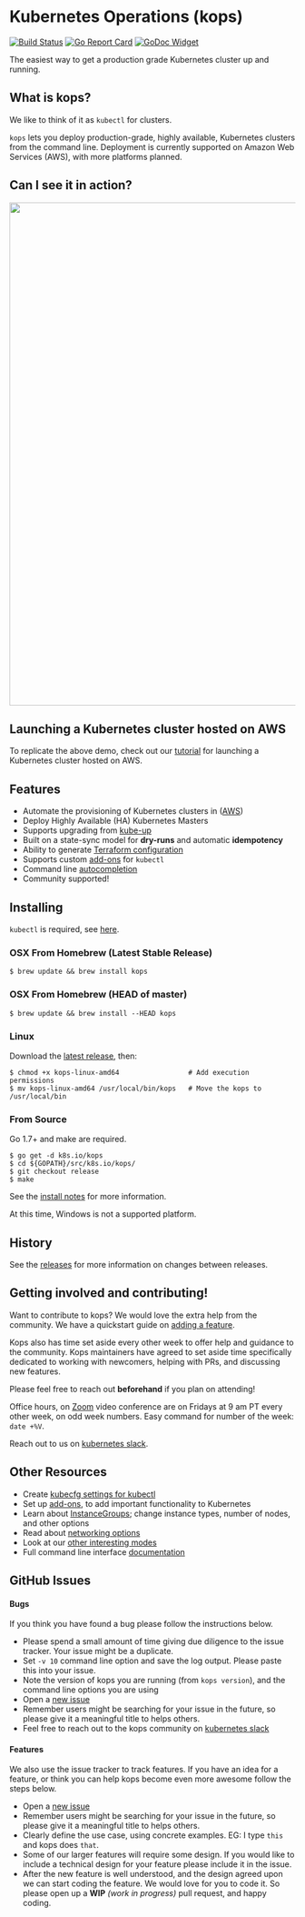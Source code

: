 # Kubernetes Operations (kops)

[![Build Status](https://travis-ci.org/kubernetes/kops.svg?branch=master)](https://travis-ci.org/kubernetes/kops) [![Go Report Card](https://goreportcard.com/badge/k8s.io/kops)](https://goreportcard.com/report/k8s.io/kops)  [![GoDoc Widget]][GoDoc]

[GoDoc]: https://godoc.org/k8s.io/kops
[GoDoc Widget]: https://godoc.org/k8s.io/kops?status.svg


The easiest way to get a production grade Kubernetes cluster up and running.

## What is kops?

We like to think of it as `kubectl` for clusters.

`kops` lets you deploy production-grade, highly available, Kubernetes clusters
from the command line.  Deployment is currently supported on Amazon Web
Services (AWS), with more platforms planned.

## Can I see it in action?

<p align="center">
  <a href="https://asciinema.org/a/97298">
  <img src="https://asciinema.org/a/97298.png" width="885"></image>
  </a>
</p>

## Launching a Kubernetes cluster hosted on AWS

To replicate the above demo, check out our [tutorial](/docs/aws.md) for
launching a Kubernetes cluster hosted on AWS.

## Features

* Automate the provisioning of Kubernetes clusters in ([AWS](/docs/aws.md))
* Deploy Highly Available (HA) Kubernetes Masters
* Supports upgrading from [kube-up](/docs/upgrade_from_kubeup.md)
* Built on a state-sync model for **dry-runs** and automatic **idempotency**
* Ability to generate [Terraform configuration](/docs/terraform.md)
* Supports custom [add-ons](/docs/addons.md) for `kubectl`
* Command line [autocompletion](/docs/cli/kops_completion.md)
* Community supported!

## Installing

`kubectl` is required, see [here](http://kubernetes.io/docs/user-guide/prereqs/).

### OSX From Homebrew (Latest Stable Release)

```console
$ brew update && brew install kops
```

### OSX From Homebrew (HEAD of master)

```console
$ brew update && brew install --HEAD kops
```

### Linux

Download the [latest release](https://github.com/kubernetes/kops/releases/latest), then:

```console
$ chmod +x kops-linux-amd64                 # Add execution permissions
$ mv kops-linux-amd64 /usr/local/bin/kops   # Move the kops to /usr/local/bin
```

### From Source

Go 1.7+ and make are required.

```console
$ go get -d k8s.io/kops
$ cd ${GOPATH}/src/k8s.io/kops/
$ git checkout release
$ make
```

See the [install notes](/docs/install.md) for more information.

At this time, Windows is not a supported platform.

## History

See the [releases](https://github.com/kubernetes/kops/releases) for more
information on changes between releases.

## Getting involved and contributing!

Want to contribute to kops? We would love the extra help from the community. We
have a quickstart guide on [adding a feature](/docs/development/adding_a_feature.md).

Kops also has time set aside every other week to offer help and guidance to the
community. Kops maintainers have agreed to set aside time specifically dedicated
to working with newcomers, helping with PRs, and discussing new features.

Please feel free to reach out **beforehand** if you plan on attending!

Office hours, on [Zoom](https://zoom.us/my/k8ssigaws) video
conference are on Fridays at 9 am PT every other week, on odd week numbers.
Easy command for number of the week: `date +%V`.

Reach out to us on [kubernetes slack](https://github.com/kubernetes/community#slack-chat).

## Other Resources

 - Create [kubecfg settings for kubectl](/docs/tips.md#create-kubecfg-settings-for-kubectl)
 - Set up [add-ons](/docs/addons.md), to add important functionality to Kubernetes
 - Learn about [InstanceGroups](/docs/instance_groups.md); change
 instance types, number of nodes, and other options
 - Read about [networking options](/docs/networking.md)
 - Look at our [other interesting modes](/docs/commands.md#other-interesting-modes)
 - Full command line interface [documentation](/docs/cli/kops.md)

## GitHub Issues

#### Bugs

If you think you have found a bug please follow the instructions below.

- Please spend a small amount of time giving due diligence to the issue tracker. Your issue might be a duplicate.
- Set `-v 10` command line option and save the log output. Please paste this into your issue.
- Note the version of kops you are running (from `kops version`), and the command line options you are using
- Open a [new issue](https://github.com/kubernetes/kops/issues/new)
- Remember users might be searching for your issue in the future, so please give it a meaningful title to helps others.
- Feel free to reach out to the kops community on [kubernetes slack](https://github.com/kubernetes/community#slack-chat)

#### Features

We also use the issue tracker to track features. If you have an idea for a feature, or think you can help kops become even more awesome follow the steps below.

- Open a [new issue](https://github.com/kubernetes/kops/issues/new)
- Remember users might be searching for your issue in the future, so please give it a meaningful title to helps others.
- Clearly define the use case, using concrete examples. EG: I type `this` and kops does `that`.
- Some of our larger features will require some design. If you would like to include a technical design for your feature please include it in the issue.
- After the new feature is well understood, and the design agreed upon we can start coding the feature. We would love for you to code it. So please open up a **WIP** *(work in progress)* pull request, and happy coding.
